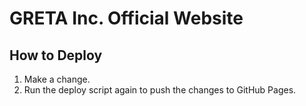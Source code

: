 # GRETA Inc. Official Website

## How to Deploy

1. Make a change.
2. Run the deploy script again to push the changes to GitHub Pages.
